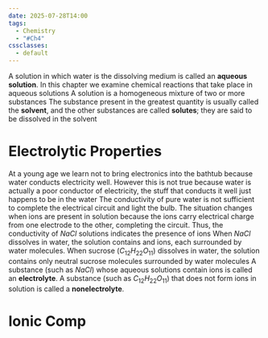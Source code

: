 ```yaml
---
date: 2025-07-28T14:00
tags:
  - Chemistry
  - "#Ch4"
cssclasses:
  - default
---
```

A solution in which water is the dissolving medium is called an **aqueous solution**. In this chapter we examine chemical reactions that take place in aqueous solutions
A solution is a homogeneous mixture of two or more substances
The substance present in the greatest quantity is usually called the **solvent**, and the other substances are called **solutes**; they are said to be dissolved in the solvent

# Electrolytic Properties
At a young age we learn not to bring electronics into the bathtub because water conducts electricity well. However this is not true because water is actually a poor conductor of electricity, the stuff that conducts it well just happens to be in the water
The conductivity of pure water is not sufficient to complete the electrical circuit and light the bulb. The situation changes when ions are present in solution because the ions carry electrical charge from one electrode to the other, completing the circuit. Thus, the conductivity of $NaCl$ solutions indicates the presence of ions
When $NaCl$ dissolves in water, the solution contains and ions, each surrounded by water molecules. When sucrose ($C_{12}H_{22}O_{11}$) dissolves in water, the solution contains only neutral sucrose molecules surrounded by water molecules
A substance (such as $NaCl$) whose aqueous solutions contain ions is called an
**electrolyte**. A substance (such as $C_{12}H_{22}O_{11}$) that does not form ions in solution is
called a **nonelectrolyte**.

# Ionic Comp